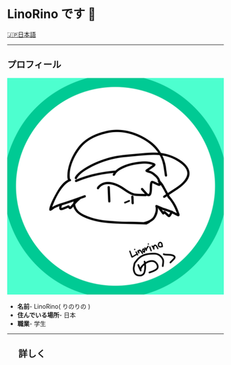 # LinoRino です 👋

<!-- Languages -->

<a href="/README_jp.md">
  🇯🇵日本語
</a>

---

## プロフィール

![hello](/assets/LinoRino.PNG)

- **名前**- LinoRino( りのりの )
- **住んでいる場所**- 日本
- **職業**- 学生

---

## 　 詳しく
